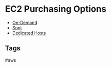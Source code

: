 # EC2 Purchasing Options

* [On-Demand](./202309150316)  
* [Spot](./202309150318)  
* [Dedicated Hosts](./202309150323)  

## Tags
#aws
